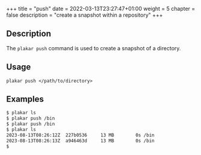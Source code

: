 +++
title = "push"
date = 2022-03-13T23:27:47+01:00
weight = 5
chapter = false
description = "create a snapshot within a repository"
+++

## Description

The `plakar push` command is used to create a snapshot of a directory.

## Usage

`plakar push </path/to/directory>`

## Examples

```sh
$ plakar ls
$ plakar push /bin
$ plakar push /bin
$ plakar ls
2023-08-13T08:26:12Z  227b0536     13 MB        0s /bin
2023-08-13T08:26:13Z  a946463d     13 MB        0s /bin
$ 
```